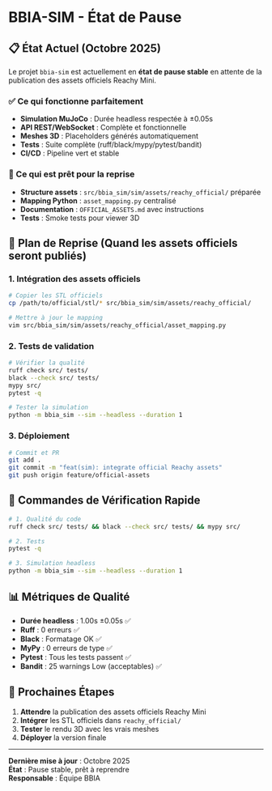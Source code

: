 # BBIA-SIM - État de Pause

## 📋 État Actuel (Octobre 2025)

Le projet `bbia-sim` est actuellement en **état de pause stable** en attente de la publication des assets officiels Reachy Mini.

### ✅ Ce qui fonctionne parfaitement

- **Simulation MuJoCo** : Durée headless respectée à ±0.05s
- **API REST/WebSocket** : Complète et fonctionnelle
- **Meshes 3D** : Placeholders générés automatiquement
- **Tests** : Suite complète (ruff/black/mypy/pytest/bandit)
- **CI/CD** : Pipeline vert et stable

### 🎯 Ce qui est prêt pour la reprise

- **Structure assets** : `src/bbia_sim/sim/assets/reachy_official/` préparée
- **Mapping Python** : `asset_mapping.py` centralisé
- **Documentation** : `OFFICIAL_ASSETS.md` avec instructions
- **Tests** : Smoke tests pour viewer 3D

## 🚀 Plan de Reprise (Quand les assets officiels seront publiés)

### 1. Intégration des assets officiels

```bash
# Copier les STL officiels
cp /path/to/official/stl/* src/bbia_sim/sim/assets/reachy_official/

# Mettre à jour le mapping
vim src/bbia_sim/sim/assets/reachy_official/asset_mapping.py
```

### 2. Tests de validation

```bash
# Vérifier la qualité
ruff check src/ tests/
black --check src/ tests/
mypy src/
pytest -q

# Tester la simulation
python -m bbia_sim --sim --headless --duration 1
```

### 3. Déploiement

```bash
# Commit et PR
git add .
git commit -m "feat(sim): integrate official Reachy assets"
git push origin feature/official-assets
```

## 🔧 Commandes de Vérification Rapide

```bash
# 1. Qualité du code
ruff check src/ tests/ && black --check src/ tests/ && mypy src/

# 2. Tests
pytest -q

# 3. Simulation headless
python -m bbia_sim --sim --headless --duration 1
```

## 📊 Métriques de Qualité

- **Durée headless** : 1.00s ±0.05s ✅
- **Ruff** : 0 erreurs ✅
- **Black** : Formatage OK ✅
- **MyPy** : 0 erreurs de type ✅
- **Pytest** : Tous les tests passent ✅
- **Bandit** : 25 warnings Low (acceptables) ✅

## 🎯 Prochaines Étapes

1. **Attendre** la publication des assets officiels Reachy Mini
2. **Intégrer** les STL officiels dans `reachy_official/`
3. **Tester** le rendu 3D avec les vrais meshes
4. **Déployer** la version finale

---

**Dernière mise à jour** : Octobre 2025  
**État** : Pause stable, prêt à reprendre  
**Responsable** : Équipe BBIA
